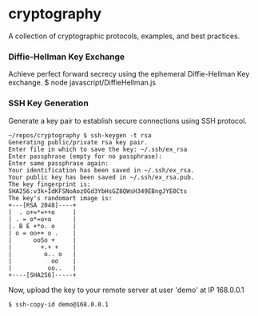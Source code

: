 # cryptography
A collection of cryptographic protocols, examples, and best practices.

### Diffie-Hellman Key Exchange
Achieve perfect forward secrecy using the ephemeral Diffie-Hellman Key exchange.
    $ node javascript/DiffieHellman.js

### SSH Key Generation
Generate a key pair to establish secure connections using SSH protocol.

    ~/repos/cryptography $ ssh-keygen -t rsa
    Generating public/private rsa key pair.
    Enter file in which to save the key: ~/.ssh/ex_rsa
    Enter passphrase (empty for no passphrase):
    Enter same passphrase again:
    Your identification has been saved in ~/.ssh/ex_rsa.
    Your public key has been saved in ~/.ssh/ex_rsa.pub.
    The key fingerprint is:
    SHA256:v3k+IdKFSNoAozOGd3YbHsGZ8QWsH349EBngJYE0Cts
    The key's randomart image is:
    +---[RSA 2048]----+
    |  . o+=*=++o     |
    | . = o*=o+o      |
    |. B E +*o. o     |
    | o = oo++ o .    |
    |      ooSo +     |
    |        +.+ +    |
    |         o.. o   |
    |           oo    |
    |          oo..   |
    +----[SHA256]-----+

Now, upload the key to your remote server at user 'demo' at IP 168.0.0.1

    $ ssh-copy-id demo@168.0.0.1
